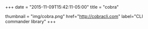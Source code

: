 +++
date = "2015-11-09T15:42:11-05:00"
title = "cobra"

thumbnail = "img/cobra.png"
href="http://cobracli.com"
label="CLI commander library"
+++
